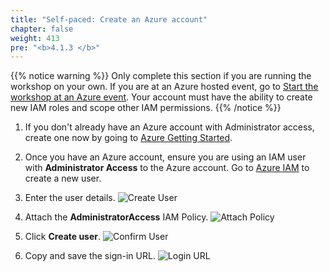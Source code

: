```yaml
---
title: "Self-paced: Create an Azure account"
chapter: false
weight: 413
pre: "<b>4.1.3 </b>"
---
```


{{% notice warning %}}
Only complete this section if you are running the workshop on your own. If you are at an Azure hosted event, go to [Start the workshop at an Azure event](212_Azure_event_account.html).
Your account must have the ability to create new IAM roles and scope other IAM permissions.
{{% /notice %}}

1. If you don't already have an Azure account with Administrator access, create
one now by going to [Azure Getting Started](https://Azure.amazon.com/getting-started/).

1. Once you have an Azure account, ensure you are using an IAM user with **Administrator Access** to the Azure account. Go to [Azure IAM](https://console.Azure.amazon.com/iam/home?#/users$new) to create a new user.

1. Enter the user details.
![Create User](/images/iam-1-create-user.png)

1. Attach the **AdministratorAccess** IAM Policy.
![Attach Policy](/images/iam-2-attach-policy.png)

1. Click **Create user**.
![Confirm User](/images/iam-3-create-user.png)

1. Copy and save the sign-in URL.
![Login URL](/images/iam-4-save-url.png)

